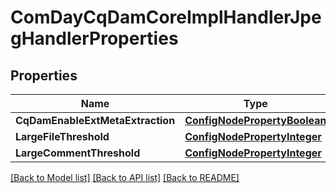 # ComDayCqDamCoreImplHandlerJpegHandlerProperties

## Properties
Name | Type | Description | Notes
------------ | ------------- | ------------- | -------------
**CqDamEnableExtMetaExtraction** | [**ConfigNodePropertyBoolean**](configNodePropertyBoolean.md) |  | [optional] 
**LargeFileThreshold** | [**ConfigNodePropertyInteger**](configNodePropertyInteger.md) |  | [optional] 
**LargeCommentThreshold** | [**ConfigNodePropertyInteger**](configNodePropertyInteger.md) |  | [optional] 

[[Back to Model list]](../README.md#documentation-for-models) [[Back to API list]](../README.md#documentation-for-api-endpoints) [[Back to README]](../README.md)


